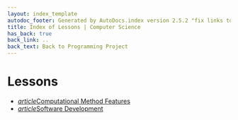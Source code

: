 ```yaml
---
layout: index_template
autodoc_footer: Generated by AutoDocs.index version 2.5.2 "fix links to documents" ⓒ Starwort, 2020
title: Index of Lessons | Computer Science
has_back: true
back_link: ..
back_text: Back to Programming Project
---
```


# **Lessons**

- <a href='./computational_method_features.html'><i title='MD file' class="material-icons">article</i>Computational Method Features</a>
- <a href='./software_development.html'><i title='MD file' class="material-icons">article</i>Software Development</a>
